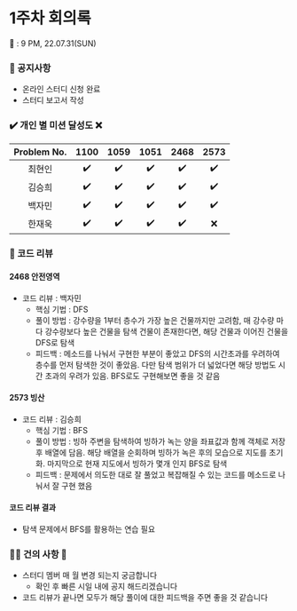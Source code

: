 # 1주차 회의록 

:calendar: : 9 PM, 22.07.31(SUN)

### :loudspeaker: 공지사항
- 온라인 스터디 신청 완료
- 스터디 보고서 작성

### :heavy_check_mark: 개인 별 미션 달성도 :x:
|Problem No.|1100|1059|1051|2468|2573|
|:-----------:|:-----:|:----:|:----:|:----:|:----:|
|최현인|:heavy_check_mark:|:heavy_check_mark:|:heavy_check_mark:|:heavy_check_mark:|:heavy_check_mark:|
|김승희|:heavy_check_mark:|:heavy_check_mark:|:heavy_check_mark:|:heavy_check_mark:|:heavy_check_mark:|
|백자민|:heavy_check_mark:|:heavy_check_mark:|:heavy_check_mark:|:heavy_check_mark:|:heavy_check_mark:|
|한재욱|:heavy_check_mark:|:heavy_check_mark:|:heavy_check_mark:|:heavy_check_mark:|:x:|

### :bookmark_tabs: 코드 리뷰

#### 2468 안전영역

- 코드 리뷰 : 백자민
  - 핵심 기법 : DFS
  - 풀이 방법 : 강수량을 1부터 층수가 가장 높은 건물까지만 고려함, 매 강수량 마다 강수량보다 높은 건물을 탐색 건물이 존재한다면, 해당 건물과 이어진 건물을 DFS로 탐색  
  - 피드백 : 메소드를 나눠서 구현한 부분이 좋았고 DFS의 시간초과를 우려하여 층수를 먼저 탐색한 것이 좋았음. 다만 탐색 범위가 더 넓었다면 해당 방법도 시간 초과의 우려가 있음. BFS로도 구현해보면 좋을 것 같음
#### 2573 빙산 
- 코드 리뷰 : 김승희
  - 핵심 기법 : BFS
  - 풀이 방법 : 빙하 주변을 탐색하여 빙하가 녹는 양을 좌표값과 함께 객체로 저장 후 배열에 담음. 해당 배열을 순회하며 빙하가 녹은 후의 모습으로 지도를 초기화. 마지막으로 현재 지도에서 빙하가 몇개 인지 BFS로 탐색
  - 피드백 : 문제에서 의도한 대로 잘 풀었고 복잡해질 수 있는 코드를 메소드로 나눠서 잘 구현 했음
#### 코드 리뷰 결과
- 탐색 문제에서 BFS를 활용하는 연습 필요
  
### :raising_hand_man: 건의 사항 :raising_hand:

- 스터디 멤버 매 월 변경 되는지 궁금합니다
  - 확인 후 빠른 시일 내에 공지 해드리겠습니다 
- 코드 리뷰가 끝나면 모두가 해당 풀이에 대한 피드백을 주면 좋을 것 같습니다